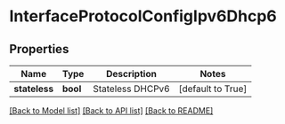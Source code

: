 # InterfaceProtocolConfigIpv6Dhcp6

## Properties
Name | Type | Description | Notes
------------ | ------------- | ------------- | -------------
**stateless** | **bool** | Stateless DHCPv6 | [default to True]

[[Back to Model list]](../README.md#documentation-for-models) [[Back to API list]](../README.md#documentation-for-api-endpoints) [[Back to README]](../README.md)


